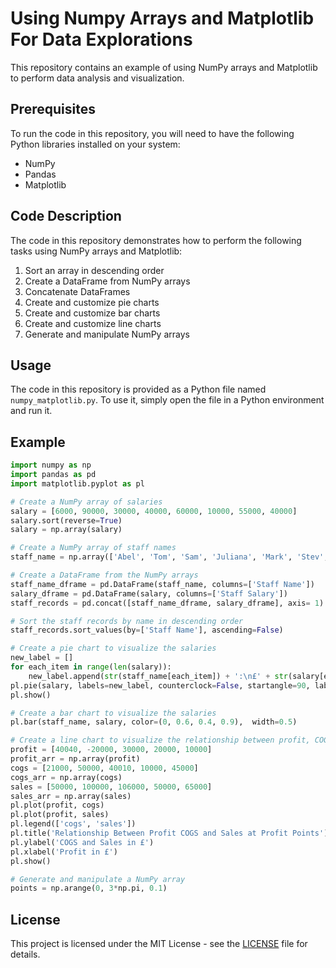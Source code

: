 # Using Numpy Arrays and Matplotlib For Data Explorations

This repository contains an example of using NumPy arrays and Matplotlib to perform data analysis and visualization. 

## Prerequisites
To run the code in this repository, you will need to have the following Python libraries installed on your system:
- NumPy
- Pandas
- Matplotlib

## Code Description
The code in this repository demonstrates how to perform the following tasks using NumPy arrays and Matplotlib:

1. Sort an array in descending order
2. Create a DataFrame from NumPy arrays
3. Concatenate DataFrames
4. Create and customize pie charts
5. Create and customize bar charts
6. Create and customize line charts
7. Generate and manipulate NumPy arrays

## Usage
The code in this repository is provided as a Python file named `numpy_matplotlib.py`. To use it, simply open the file in a Python environment and run it. 

## Example
```python
import numpy as np
import pandas as pd
import matplotlib.pyplot as pl

# Create a NumPy array of salaries
salary = [6000, 90000, 30000, 40000, 60000, 10000, 55000, 40000]
salary.sort(reverse=True)
salary = np.array(salary)

# Create a NumPy array of staff names
staff_name = np.array(['Abel', 'Tom', 'Sam', 'Juliana', 'Mark', 'Stev', 'Roslin', 'Gracie'])

# Create a DataFrame from the NumPy arrays
staff_name_dframe = pd.DataFrame(staff_name, columns=['Staff Name'])
salary_dframe = pd.DataFrame(salary, columns=['Staff Salary'])
staff_records = pd.concat([staff_name_dframe, salary_dframe], axis= 1)

# Sort the staff records by name in descending order
staff_records.sort_values(by=['Staff Name'], ascending=False)

# Create a pie chart to visualize the salaries
new_label = []
for each_item in range(len(salary)):
    new_label.append(str(staff_name[each_item]) + ':\n£' + str(salary[each_item]))
pl.pie(salary, labels=new_label, counterclock=False, startangle=90, labeldistance= 1.3, radius=2, rotatelabels=True )
pl.show()

# Create a bar chart to visualize the salaries
pl.bar(staff_name, salary, color=(0, 0.6, 0.4, 0.9),  width=0.5)

# Create a line chart to visualize the relationship between profit, COGS, and sales
profit = [40040, -20000, 30000, 20000, 10000]
profit_arr = np.array(profit)
cogs = [21000, 50000, 40010, 10000, 45000]
cogs_arr = np.array(cogs)
sales = [50000, 100000, 106000, 50000, 65000]
sales_arr = np.array(sales)
pl.plot(profit, cogs)
pl.plot(profit, sales)
pl.legend(['cogs', 'sales'])
pl.title('Relationship Between Profit COGS and Sales at Profit Points')
pl.ylabel('COGS and Sales in £')
pl.xlabel('Profit in £')
pl.show()

# Generate and manipulate a NumPy array
points = np.arange(0, 3*np.pi, 0.1)
```

## License
This project is licensed under the MIT License - see the [LICENSE](LICENSE) file for details.